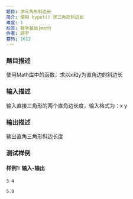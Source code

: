 ```yaml
---
题目: 求三角形斜边长
简介: 使用 hypot() 求三角形斜边长
难度: 1
标签: 数学基础|math
作者: 顾宇
慕码: 1612
---
```


### 题目描述
使用Math库中的函数，求以x和y为直角边的斜边长


### 输入描述
输入直接三角形的两个直角边长度，输入格式为：x y


### 输出描述
输出直角三角形斜边长度


### 测试样例

#### 样例1: 输入-输出

```
3 4
```

```
5.0
```


